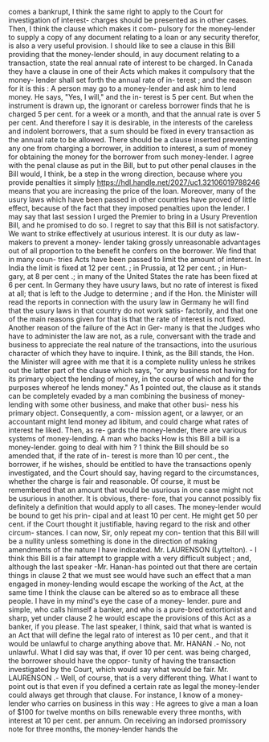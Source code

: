 comes a bankrupt, I think the same right to apply to the Court for investigation of interest- charges should be presented as in other cases. Then, I think the clause which makes it com- pulsory for the money-lender to supply a copy of any document relating to a loan or any security therefor, is also a very useful provision. I should like to see a clause in this Bill providing that the money-lender should, in auy document relating to a transaction, state the real annual rate of interest to be charged. In Canada they have a clause in one of their Acts which makes it compulsory that the money- lender shall set forth the annual rate of in- terest ; and the reason for it is this : A person may go to a money-lender and ask him to lend money. He says, "Yes, I will," and the in- terest is 5 per cent. But when the instrument is drawn up, the ignorant or careless borrower finds that he is charged 5 per cent. for a week or a month, and that the annual rate is over 5 per cent. And therefore I say it is desirable, in the interests of the careless and indolent borrowers, that a sum should be fixed in every transaction as the annual rate to be allowed. There should be a clause inserted preventing any one from charging a borrower, in addition to interest, a sum of money for obtaining the money for the borrower from such money-lender. I agree with the penal clause as put in the Bill, but to put other penal clauses in the Bill would, I think, be a step in the wrong direction, because where you provide penalties it simply https://hdl.handle.net/2027/uc1.32106019788246 means that you are increasing the price of the loan. Moreover, many of the usury laws which have been passed in other countries have proved of little effect, because of the fact that they imposed penalties upon the lender. I may say that last session I urged the Premier to bring in a Usury Prevention Bill, and he promised to do so. I regret to say that this Bill is not satisfactory. We want to strike effectively at usurious interest. It is our duty as law-makers to prevent a money- lender taking grossly unreasonable advantages out of all proportion to the benefit he confers on the borrower. We find that in many coun- tries Acts have been passed to limit the amount of interest. In India the limit is fixed at 12 per cent. ; in Prussia, at 12 per cent. ; in Hun- gary, at 8 per cent .; in many of the United States the rate has been fixed at 6 per cent. In Germany they have usury laws, but no rate of interest is fixed at all; that is left to the Judge to determine ; and if the Hon. the Minister will read the reports in connection with the usury law in Germany he will find that the usury laws in that country do not work satis- factorily, and that one of the main reasons given for that is that the rate of interest is not fixed. Another reason of the failure of the Act in Ger- many is that the Judges who have to administer the law are not, as a rule, conversant with the trade and business to appreciate the real nature of the transactions, into the usurious character of which they have to inquire. I think, as the Bill stands, the Hon. the Minister will agree with me that it is a complete nullity unless he strikes out the latter part of the clause which says, "or any business not having for its primary object the lending of money, in the course of which and for the purposes whereof he lends money." As 1 pointed out, the clause as it stands can be completely evaded by a man combining the business of money-lending with some other business, and make that other busi- ness his primary object. Consequently, a com- mission agent, or a lawyer, or an accountant might lend money ad libitum, and could charge what rates of interest he liked. Then, as re- gards the money-lender, there are various systems of money-lending. A man who backs How is this Bill a bill is a money-lender. going to deal with him ? 1 think the Bill should be so amended that, if the rate of in- terest is more than 10 per cent., the borrower, if he wishes, should be entitled to have the transactions openly investigated, and the Court should say, having regard to the circumstances, whether the charge is fair and reasonable. Of course, it must be remembered that an amount that would be usurious in one case might not be usurious in another. It is obvious, there- fore, that you cannot possibly fix definitely a definition that would apply to all cases. The money-lender would be bound to get his prin- cipal and at least 10 per cent. He might get 50 per cent. if the Court thought it justifiable, having regard to the risk and other circum- stances. I can now, Sir, only repeat my con- tention that this Bill will be a nullity unless something is done in the direction of making amendments of the nature I have indicated. Mr. LAURENSON (Lyttelton). - I think this Bill is a fair attempt to grapple with a very difficult subject ; and, although the last speaker -Mr. Hanan-has pointed out that there are certain things in clause 2 that we must see would have such an effect that a man engaged in money-lending would escape the working of the Act, at the same time I think the clause can be altered so as to embrace all these people. I have in my mind's eye the case of a money- lender. pure and simple, who calls himself a banker, and who is a pure-bred extortionist and sharp, yet under clause 2 he would escape the provisions of this Act as a banker, if you please. The last speaker, I think, said that what is wanted is an Act that will define the legal rato of interest as 10 per cent., and that it would be unlawful to charge anything above that. Mr. HANAN .- No, not unlawful. What I did say was that, if over 10 per cent. was being charged, the borrower should have the oppor- tunity of having the transaction investigated by the Court, which would say what would be fair. Mr. LAURENSON .- Well, of course, that is a very different thing. What I want to point out is that even if you defined a certain rate as legal the money-lender could always get through that clause. For instance, I know of a money- lender who carries on business in this way : He agrees to give a man a loan of $100 for twelve months on bills renewable every three months, with interest at 10 per cent. per annum. On receiving an indorsed promissory note for three months, the money-lender hands the 
